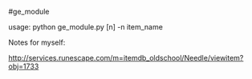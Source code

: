 #ge_module

usage:
python ge_module.py [n]
	-n item_name

Notes for myself:

http://services.runescape.com/m=itemdb_oldschool/Needle/viewitem?obj=1733

